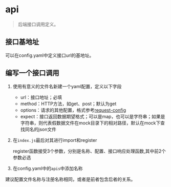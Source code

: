 # api

> 后端接口调用定义。

## 接口基地址

可以在config.yaml中定义接口url的基地址。

## 编写一个接口调用

1. 使用有意义的文件名新建一个yaml配置，定义以下字段
    * url：接口地址；必填
    * method：HTTP方法，如get、post；默认为get
    * options：请求的其他配置，格式参考[request-config](https://github.com/axios/axios#request-config)
    * expect：接口返回数据期望格式；可以是map，也可以是字符串；如果是字符串，则代表假数据文件在mock目录下的相对路径，默认在mock下查找同名的json文件

1. 在`index.js`最后对其进行import和register

    register函数接受3个参数，分别是名称、配置、接口响应处理函数,其中前2个参数必选

1. 在config.yaml中的`apis`中添加名称

建议配置文件名称与注册名称相同，或者是前者包含后者的关系。
